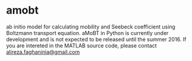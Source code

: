 # amobt
ab initio model for calculating mobility and Seebeck coefficient using Boltzmann transport equation. aMoBT in Python is currently under development and is not expected to be released until the summer 2016. If you are intereted in the MATLAB source code, please contact alireza.faghaninia@gmail.com
